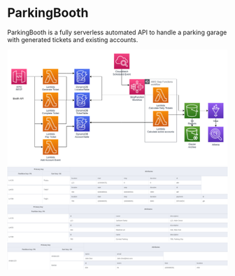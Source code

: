 # ParkingBooth

ParkingBooth is a fully serverless automated API to handle a parking garage with generated tickets and existing accounts.

![diagram](diagram.png)
![tickets](Tickets.png)
![locations](Locations.png)
![accounts](Accounts.png)